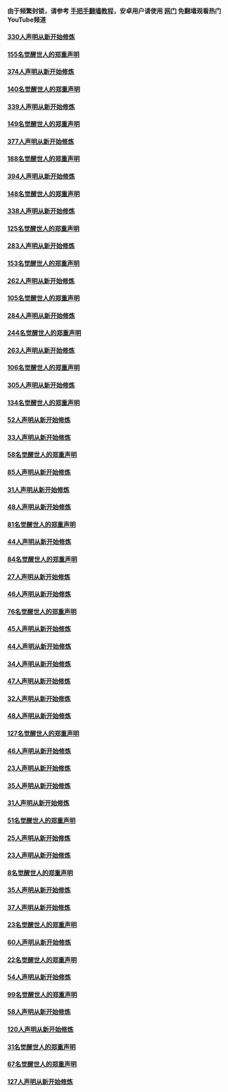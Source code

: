 #### 由于频繁封锁，请参考 [手把手翻墙教程](https://github.com/gfw-breaker/guides/wiki/)，安卓用户请使用 [网门](https://github.com/gfw-breaker/nogfw/blob/master/dl.md?t=05310101) 免翻墙观看热门YouTube频道 

#### [330人声明从新开始修炼](../pages/91/426139.md?t=05310101) 

#### [155名觉醒世人的郑重声明](../pages/91/426138.md?t=05310101) 

#### [374人声明从新开始修炼](../pages/91/425811.md?t=05310101) 

#### [140名觉醒世人的郑重声明](../pages/91/425810.md?t=05310101) 

#### [339人声明从新开始修炼](../pages/91/425690.md?t=05310101) 

#### [149名觉醒世人的郑重声明](../pages/91/425689.md?t=05310101) 

#### [377人声明从新开始修炼](../pages/91/424867.md?t=05310101) 

#### [188名觉醒世人的郑重声明](../pages/91/424866.md?t=05310101) 

#### [394人声明从新开始修炼](../pages/91/423914.md?t=05310101) 

#### [148名觉醒世人的郑重声明](../pages/91/423913.md?t=05310101) 

#### [338人声明从新开始修炼](../pages/91/423540.md?t=05310101) 

#### [125名觉醒世人的郑重声明](../pages/91/423539.md?t=05310101) 

#### [283人声明从新开始修炼](../pages/91/423296.md?t=05310101) 

#### [153名觉醒世人的郑重声明](../pages/91/423295.md?t=05310101) 

#### [262人声明从新开始修炼](../pages/91/423004.md?t=05310101) 

#### [105名觉醒世人的郑重声明](../pages/91/423003.md?t=05310101) 

#### [284人声明从新开始修炼](../pages/91/422707.md?t=05310101) 

#### [244名觉醒世人的郑重声明](../pages/91/422706.md?t=05310101) 

#### [263人声明从新开始修炼](../pages/91/422553.md?t=05310101) 

#### [106名觉醒世人的郑重声明](../pages/91/422552.md?t=05310101) 

#### [305人声明从新开始修炼](../pages/91/422153.md?t=05310101) 

#### [134名觉醒世人的郑重声明](../pages/91/422152.md?t=05310101) 

#### [52人声明从新开始修炼](../pages/91/421846.md?t=05310101) 

#### [33人声明从新开始修炼](../pages/91/421804.md?t=05310101) 

#### [58名觉醒世人的郑重声明](../pages/91/421845.md?t=05310101) 

#### [85人声明从新开始修炼](../pages/91/421769.md?t=05310101) 

#### [31人声明从新开始修炼](../pages/91/421763.md?t=05310101) 

#### [48人声明从新开始修炼](../pages/91/421605.md?t=05310101) 

#### [81名觉醒世人的郑重声明](../pages/91/421656.md?t=05310101) 

#### [44人声明从新开始修炼](../pages/91/421544.md?t=05310101) 

#### [84名觉醒世人的郑重声明](../pages/91/421543.md?t=05310101) 

#### [27人声明从新开始修炼](../pages/91/421465.md?t=05310101) 

#### [46人声明从新开始修炼](../pages/91/421454.md?t=05310101) 

#### [76名觉醒世人的郑重声明](../pages/91/421453.md?t=05310101) 

#### [45人声明从新开始修炼](../pages/91/421452.md?t=05310101) 

#### [44人声明从新开始修炼](../pages/91/421422.md?t=05310101) 

#### [34人声明从新开始修炼](../pages/91/421322.md?t=05310101) 

#### [47人声明从新开始修炼](../pages/91/421264.md?t=05310101) 

#### [32人声明从新开始修炼](../pages/91/421225.md?t=05310101) 

#### [48人声明从新开始修炼](../pages/91/421202.md?t=05310101) 

#### [127名觉醒世人的郑重声明](../pages/91/421224.md?t=05310101) 

#### [46人声明从新开始修炼](../pages/91/421203.md?t=05310101) 

#### [23人声明从新开始修炼](../pages/91/421138.md?t=05310101) 

#### [35人声明从新开始修炼](../pages/91/421122.md?t=05310101) 

#### [31人声明从新开始修炼](../pages/91/421081.md?t=05310101) 

#### [51名觉醒世人的郑重声明](../pages/91/421080.md?t=05310101) 

#### [25人声明从新开始修炼](../pages/91/421020.md?t=05310101) 

#### [23人声明从新开始修炼](../pages/91/420884.md?t=05310101) 

#### [8名觉醒世人的郑重声明](../pages/91/420883.md?t=05310101) 

#### [35人声明从新开始修炼](../pages/91/420809.md?t=05310101) 

#### [37人声明从新开始修炼](../pages/91/420766.md?t=05310101) 

#### [23名觉醒世人的郑重声明](../pages/91/420765.md?t=05310101) 

#### [60人声明从新开始修炼](../pages/91/420727.md?t=05310101) 

#### [22名觉醒世人的郑重声明](../pages/91/420726.md?t=05310101) 

#### [54人声明从新开始修炼](../pages/91/420529.md?t=05310101) 

#### [99名觉醒世人的郑重声明](../pages/91/420528.md?t=05310101) 

#### [58人声明从新开始修炼](../pages/91/420198.md?t=05310101) 

#### [120人声明从新开始修炼](../pages/91/420141.md?t=05310101) 

#### [31名觉醒世人的郑重声明](../pages/91/420197.md?t=05310101) 

#### [67名觉醒世人的郑重声明](../pages/91/420140.md?t=05310101) 

#### [127人声明从新开始修炼](../pages/91/420082.md?t=05310101) 

